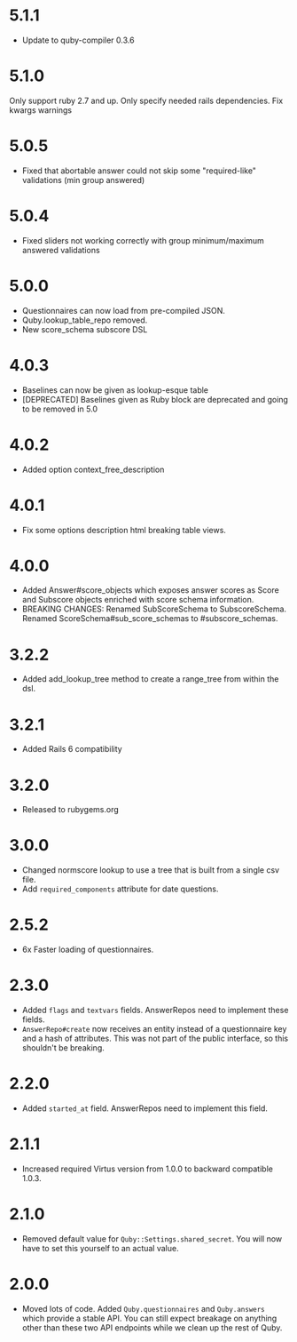 # 5.1.1

* Update to quby-compiler 0.3.6

# 5.1.0

Only support ruby 2.7 and up.
Only specify needed rails dependencies.
Fix kwargs warnings

# 5.0.5

* Fixed that abortable answer could not skip some "required-like" validations (min group answered)

# 5.0.4

* Fixed sliders not working correctly with group minimum/maximum answered validations 

# 5.0.0

* Questionnaires can now load from pre-compiled JSON.
* Quby.lookup_table_repo removed.
* New score_schema subscore DSL

# 4.0.3

* Baselines can now be given as lookup-esque table
* [DEPRECATED] Baselines given as Ruby block are deprecated and going to be removed in 5.0

# 4.0.2

* Added option context_free_description

# 4.0.1

* Fix some options description html breaking table views.

# 4.0.0

* Added Answer#score_objects which exposes answer scores as Score and Subscore objects enriched with score schema information.
* BREAKING CHANGES: Renamed SubScoreSchema to SubscoreSchema. Renamed ScoreSchema#sub_score_schemas to #subscore_schemas.

# 3.2.2

* Added add_lookup_tree method to create a range_tree from within the dsl.

# 3.2.1

* Added Rails 6 compatibility

# 3.2.0

* Released to rubygems.org

# 3.0.0

* Changed normscore lookup to use a tree that is built from a single csv file.
* Add `required_components` attribute for date questions.

# 2.5.2

* 6x Faster loading of questionnaires.

# 2.3.0

* Added `flags` and `textvars` fields. AnswerRepos need to implement these fields.
* `AnswerRepo#create` now receives an entity instead of a questionnaire key and
  a hash of attributes. This was not part of the public interface, so this
  shouldn't be breaking.

# 2.2.0

* Added `started_at` field. AnswerRepos need to implement this field.

# 2.1.1

* Increased required Virtus version from 1.0.0 to backward compatible 1.0.3.

# 2.1.0

* Removed default value for `Quby::Settings.shared_secret`. You will now have
  to set this yourself to an actual value.

# 2.0.0

* Moved lots of code. Added `Quby.questionnaires` and `Quby.answers` which
  provide a stable API. You can still expect breakage on anything other than
  these two API endpoints while we clean up the rest of Quby.
